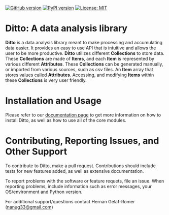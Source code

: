 [![GitHub version](https://badge.fury.io/gh/hgromer%2Fditto.svg)](https://badge.fury.io/gh/hgromer%2Fditto)
[![PyPI version](https://badge.fury.io/py/ditto-lib.svg)](https://badge.fury.io/py/ditto-lib)
[![License: MIT](https://img.shields.io/badge/License-MIT-yellow.svg)](https://opensource.org/licenses/MIT)

# Ditto: A data analysis library

**Ditto** is a data analysis library meant to make processing and accumulating data easier. It provides an easy to use API that is intuitive and allows the user to be more productive. **Ditto** utilizes different **Collections** to store data. These **Collections** are made of **Items**, and each **Item** is represented by various different **Attributes**. These **Collections** can be generated manually, or imported from various sources, such as csv files. An **Item** array that stores values called **Attributes**. Accessing, and modifying **Items** within these **Collections** is very user friendly.  

# Installation and Usage

Please refer to our [documentation page](https://hgromer.github.io/ditto/) to get more information on how to install Ditto, as well as how to use all of the core modules.

# Contributing, Reporting Issues, and Other Support

To contribute to Ditto, make a pull request. Contributions should include tests for new features added, as well as extensive documentation. 

To report problems with the software or feature requets, file an issue. When reporting problems, include information such as error messages, your OS/environment and Python version.

For additional support/questions contact Hernan Gelaf-Romer (nanug33@gmail.com)